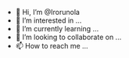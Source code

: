 - 👋 Hi, I’m @Irorunola
- 👀 I’m interested in ...
- 🌱 I’m currently learning ...
- 💞️ I’m looking to collaborate on ...
- 📫 How to reach me ...

<!---
Irorunola/Irorunola is a ✨ special ✨ repository because its `README.md` (this file) appears on your GitHub profile.
You can click the Preview link to take a look at your changes.
--->

